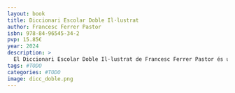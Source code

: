 ```yaml
---
layout: book
title: Diccionari Escolar Doble Il·lustrat
author: Francesc Ferrer Pastor
isbn: 978-84-96545-34-2
pvp: 15.85€
year: 2024
description: >
  El Diccionari Escolar Doble Il·lustrat de Francesc Ferrer Pastor és una eina fonamental per a estudiants i docents. Aquest diccionari ofereix una doble funció: d'una banda, proporciona la traducció i definició clara i precisa de paraules tant en valencià com en castellà; de l'altra, inclou il·lustracions que faciliten la comprensió visual dels termes. Aquest diccionari és ideal per a l'aprenentatge a les escoles. Francesc Ferrer Pastor, reconegut lexicògraf, va elaborar aquesta obra amb rigor i passió per la llengua, fent-la accessible i atractiva per als joves lectors.
tags: #TODO
categories: #TODO
image: dicc_doble.png
---
```

